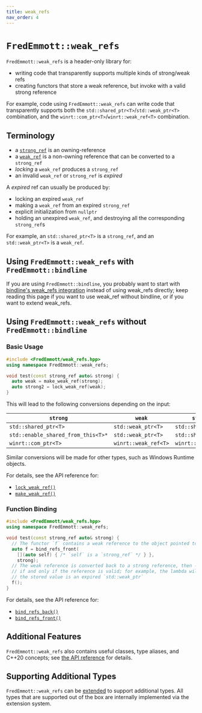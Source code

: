```yaml
---
title: weak_refs
nav_order: 4
---
```


# `FredEmmott::weak_refs`

`FredEmmott::weak_refs` is a header-only library for:
- writing code that transparently supports multiple kinds of strong/weak refs
- creating functors that store a weak reference, but invoke with a valid strong reference

For example, code using `FredEmmott::weak_refs` can write code that transparently supports both 
the `std::shared_ptr<T>`/`std::weak_ptr<T>` combination, and the `winrt::com_ptr<T>`/`winrt::weak_ref<T>` combination.

## Terminology

- a [`strong_ref`](reference/concepts/strong_ref.md) is an owning-reference
- a [`weak_ref`](reference/concepts/weak_ref.md) is a non-owning reference that can be converted to a `strong_ref`
- *locking* a `weak_ref` produces a `strong_ref`
- an invalid `weak_ref` or `strong_ref` is *expired*

A *expired* ref can usually be produced by:
- locking an expired `weak_ref`
- making a `weak_ref` from an expired `strong_ref`
- explicit initialization from `nullptr`
- holding an unexpired `weak_ref`, and destroying all the corresponding `strong_ref`s

For example, an `std::shared_ptr<T>` is a `strong_ref`, and an `std::weak_ptr<T>` is a `weak_ref`.

## Using `FredEmmott::weak_refs` with `FredEmmott::bindline`

If you are using `FredEmmott::bindline`, you probably want to start with [bindline's weak_refs integration](../bindline/weak_refs.md) instead of using weak_refs directly; keep reading this page if you want to use weak_ref without bindline, or if you want to extend weak_refs.

## Using `FredEmmott::weak_refs` without `FredEmmott::bindline`

### Basic Usage

```c++
#include <FredEmmott/weak_refs.hpp>
using namespace FredEmmott::weak_refs;

void test(const strong_ref auto& strong) {
  auto weak = make_weak_ref(strong);
  auto strong2 = lock_weak_ref(weak);
}
```

This will lead to the following conversions depending on the input:

| `strong`                           | `weak`               | `strong2`            |
|------------------------------------|----------------------|----------------------|
| `std::shared_ptr<T>`               | `std::weak_ptr<T>`   | `std::shared_ptr<T>` |
| `std::enable_shared_from_this<T>*` | `std::weak_ptr<T>`   | `std::shared_ptr<T>` |
| `winrt::com_ptr<T>`                | `winrt::weak_ref<T>` | `winrt::com_ptr<T>`  |

Similar conversions will be made for other types, such as Windows Runtime objects.

For details, see the API reference for:
- [`lock_weak_ref()`](reference/functions/lock_weak_ref.md)
- [`make_weak_ref()`](reference/functions/make_weak_ref.md)

### Function Binding

```c++
#include <FredEmmott/weak_refs.hpp>
using namespace FredEmmott::weak_refs;

void test(const strong_ref auto& strong) {
  // The functor `f` contains a weak reference to the object pointed to by `strong`
  auto f = bind_refs_front(
    [](auto self) { /* `self` is a `strong_ref` */ } },
    strong);
  // The weak reference is converted back to a strong reference, then - the lambda is invoked
  // if and only if the reference is valid; for example, the lambda will not be invoked if
  // the stored value is an expired `std::weak_ptr`
  f();
}
```

For details, see the API reference for:
- [`bind_refs_back()`](reference/functions/bind_refs_back.md)
- [`bind_refs_front()`](reference/functions/bind_refs_front.md)

## Additional Features

`FredEmmott::weak_refs` also contains useful classes, type aliases, and C++20 concepts; see [the API reference](reference/index.md) for details.

## Supporting Additional Types

`FredEmmott::weak_refs` can be [extended](extending/index.md) to support additional types. All types that are supported out of the box are internally implemented via the extension system.